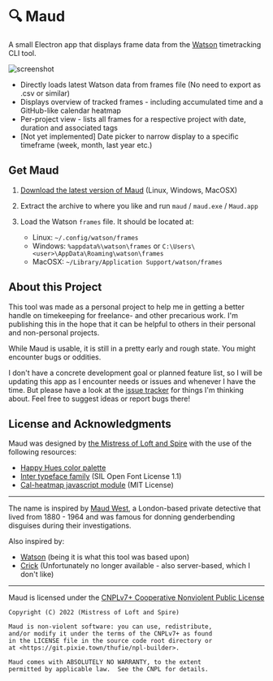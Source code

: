 # 🔍 Maud
A small Electron app that displays frame data from the [Watson](https://github.com/TailorDev/Watson) timetracking CLI tool.

![screenshot](https://user-images.githubusercontent.com/2915643/161426070-708c131a-6653-4cf5-b7cd-57c5872f3e7c.png)

* Directly loads latest Watson data from frames file (No need to export as .csv or similar)
* Displays overview of tracked frames - including accumulated time and a GitHub-like calendar heatmap
* Per-project view - lists all frames for a respective project with date, duration and associated tags
* [Not yet implemented] Date picker to narrow display to a specific timeframe (week, month, last year etc.)


## Get Maud

1. [Download the latest version of Maud](https://github.com/mistress-of-loft-and-spire/maud/releases) (Linux, Windows, MacOSX)

2. Extract the archive to where you like and run `maud` / `maud.exe` / `Maud.app`

3. Load the Watson `frames` file. It should be located at:
   * Linux: `~/.config/watson/frames`
   * Windows: `%appdata%\watson\frames` or `C:\Users\<user>\AppData\Roaming\watson\frames`
   * MacOSX: `~/Library/Application Support/watson/frames`


## About this Project

This tool was made as a personal project to help me in getting a better handle on timekeeping for freelance- and other precarious work. I'm publishing this in the hope that it can be helpful to others in their personal and non-personal projects.

While Maud is usable, it is still in a pretty early and rough state. You might encounter bugs or oddities.

I don't have a concrete development goal or planned feature list, so I will be updating this app as I encounter needs or issues and whenever I have the time. But please have a look at the [issue tracker](https://github.com/mistress-of-loft-and-spire/maud/issues) for things I'm thinking about. Feel free to suggest ideas or report bugs there!


## License and Acknowledgments

Maud was designed by [the Mistress of Loft and Spire](https://github.com/mistress-of-loft-and-spire) with the use of the following resources:

* [Happy Hues color palette](https://www.happyhues.co/palettes/4)
* [Inter typeface family](https://rsms.me/inter/) (SIL Open Font License 1.1)
* [Cal-heatmap javascript module](https://cal-heatmap.com/) (MIT License)

----

The name is inspired by [Maud West](https://www.newspapers.com/clip/29519806/british-capital-boasts-feminine/), a London-based private detective that lived from 1880 - 1964 and was famous for donning genderbending disguises during their investigations.

Also inspired by:

* [Watson](https://tailordev.github.io/Watson/) (being it is what this tool was based upon)
* [Crick](https://github.com/TailorDev/crick) (Unfortunately no longer available - also server-based, which I don't like)

----

Maud is licensed under the [CNPLv7+ Cooperative Nonviolent Public License](LICENSE)

```
Copyright (C) 2022 (Mistress of Loft and Spire)

Maud is non-violent software: you can use, redistribute,
and/or modify it under the terms of the CNPLv7+ as found
in the LICENSE file in the source code root directory or
at <https://git.pixie.town/thufie/npl-builder>.

Maud comes with ABSOLUTELY NO WARRANTY, to the extent
permitted by applicable law.  See the CNPL for details.
```
